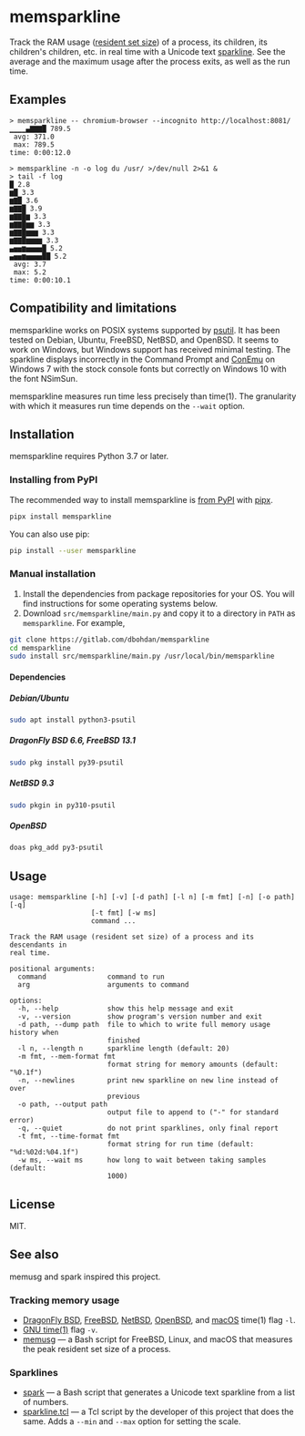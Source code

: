 # memsparkline

Track the RAM usage ([resident set size](https://en.wikipedia.org/wiki/Resident_set_size)) of a process, its children, its children's children, etc. in real time with a Unicode text [sparkline](https://en.wikipedia.org/wiki/Sparkline). See the average and the maximum usage after the process exits, as well as the run time.



## Examples

```none
> memsparkline -- chromium-browser --incognito http://localhost:8081/
▁▁▁▁▄▇▇▇█ 789.5
 avg: 371.0
 max: 789.5
time: 0:00:12.0
```

```none
> memsparkline -n -o log du /usr/ >/dev/null 2>&1 &
> tail -f log
█ 2.8
▆█ 3.3
▆▇█ 3.6
▆▇▇█ 3.9
▆▇▇█▆ 3.3
▆▇▇█▆▆ 3.3
▆▇▇█▆▆▆ 3.3
▆▇▇█▆▆▆▆ 3.3
▄▅▅▆▅▅▅▅█ 5.2
▄▅▅▆▅▅▅▅██ 5.2
 avg: 3.7
 max: 5.2
time: 0:00:10.1
```


## Compatibility and limitations

memsparkline works on POSIX systems supported by [psutil](https://github.com/giampaolo/psutil). It has been tested on Debian, Ubuntu, FreeBSD, NetBSD, and OpenBSD. It seems to work on Windows, but Windows support has received minimal testing. The sparkline displays incorrectly in the Command Prompt and [ConEmu](https://conemu.github.io/) on Windows 7 with the stock console fonts but correctly on Windows 10 with the font NSimSun.

memsparkline measures run time less precisely than time(1). The granularity with which it measures run time depends on the `--wait` option.


## Installation

memsparkline requires Python 3.7 or later.

### Installing from PyPI

The recommended way to install memsparkline is [from PyPI](https://pypi.org/project/memsparkline/) with [pipx](https://github.com/pypa/pipx).

```sh
pipx install memsparkline
```

You can also use pip:

```sh
pip install --user memsparkline
```

### Manual installation

1. Install the dependencies from package repositories for your OS. You will find instructions for some operating systems below.
2. Download `src/memsparkline/main.py` and copy it to a directory in `PATH` as `memsparkline`. For example,

```sh
git clone https://gitlab.com/dbohdan/memsparkline
cd memsparkline
sudo install src/memsparkline/main.py /usr/local/bin/memsparkline
```

#### Dependencies

##### Debian/Ubuntu

```sh
sudo apt install python3-psutil
```

##### DragonFly BSD 6.6, FreeBSD 13.1

```sh
sudo pkg install py39-psutil
```

##### NetBSD 9.3

```sh
sudo pkgin in py310-psutil
```

##### OpenBSD

```sh
doas pkg_add py3-psutil
```


## Usage

```none
usage: memsparkline [-h] [-v] [-d path] [-l n] [-m fmt] [-n] [-o path] [-q]
                    [-t fmt] [-w ms]
                    command ...

Track the RAM usage (resident set size) of a process and its descendants in
real time.

positional arguments:
  command               command to run
  arg                   arguments to command

options:
  -h, --help            show this help message and exit
  -v, --version         show program's version number and exit
  -d path, --dump path  file to which to write full memory usage history when
                        finished
  -l n, --length n      sparkline length (default: 20)
  -m fmt, --mem-format fmt
                        format string for memory amounts (default: "%0.1f")
  -n, --newlines        print new sparkline on new line instead of over
                        previous
  -o path, --output path
                        output file to append to ("-" for standard error)
  -q, --quiet           do not print sparklines, only final report
  -t fmt, --time-format fmt
                        format string for run time (default: "%d:%02d:%04.1f")
  -w ms, --wait ms      how long to wait between taking samples (default:
                        1000)
```


## License

MIT.


## See also

memusg and spark inspired this project.

### Tracking  memory usage

* [DragonFly BSD](https://man.dragonflybsd.org/?command=time&section=ANY), [FreeBSD](https://man.freebsd.org/cgi/man.cgi?query=time&format=html), [NetBSD](https://man.netbsd.org/time.1), [OpenBSD](https://man.openbsd.org/time), and [macOS](https://ss64.com/osx/time.html) time(1) flag `-l`.
* [GNU time(1)](https://linux.die.net/man/1/time) flag `-v`.
* [memusg](http://gist.github.com/526585) — a Bash script for FreeBSD, Linux, and macOS that measures the peak resident set size of a process.

### Sparklines

* [spark](https://github.com/holman/spark) — a Bash script that generates a Unicode text sparkline from a list of numbers.
* [sparkline.tcl](https://wiki.tcl-lang.org/page/Sparkline) — a Tcl script by the developer of this project that does the same. Adds a `--min` and `--max` option for setting the scale.
